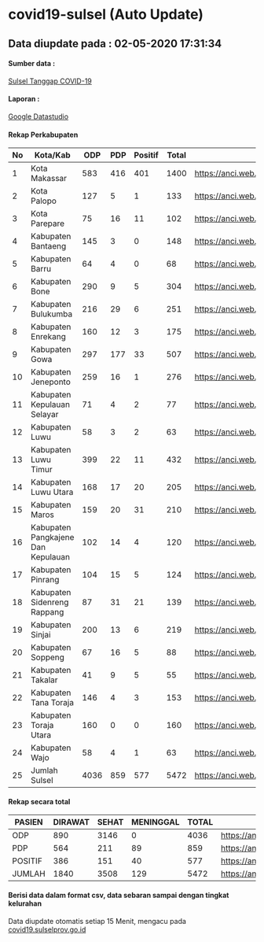 
# covid19-sulsel (Auto Update)

## Data diupdate pada : 02-05-2020 17:31:34

#### Sumber data :
[Sulsel Tanggap COVID-19](https://covid19.sulselprov.go.id)

#### Laporan :
[Google Datastudio](https://datastudio.google.com/s/jythWGc1j4w)

#### Rekap Perkabupaten 
|No|Kota/Kab|ODP|PDP|Positif|Total|Link|
| --- | --- | --- | --- | --- | --- | --- |
|1|Kota Makassar|583|416|401|1400|https://anci.web.id/cor/kota_makassar|
|2|Kota Palopo|127|5|1|133|https://anci.web.id/cor/kota_palopo|
|3|Kota Parepare|75|16|11|102|https://anci.web.id/cor/kota_parepare|
|4|Kabupaten Bantaeng|145|3|0|148|https://anci.web.id/cor/kabupaten_bantaeng|
|5|Kabupaten Barru|64|4|0|68|https://anci.web.id/cor/kabupaten_barru|
|6|Kabupaten Bone|290|9|5|304|https://anci.web.id/cor/kabupaten_bone|
|7|Kabupaten Bulukumba|216|29|6|251|https://anci.web.id/cor/kabupaten_bulukumba|
|8|Kabupaten Enrekang|160|12|3|175|https://anci.web.id/cor/kabupaten_enrekang|
|9|Kabupaten Gowa|297|177|33|507|https://anci.web.id/cor/kabupaten_gowa|
|10|Kabupaten Jeneponto|259|16|1|276|https://anci.web.id/cor/kabupaten_jeneponto|
|11|Kabupaten Kepulauan Selayar|71|4|2|77|https://anci.web.id/cor/kabupaten_kepulauan_selayar|
|12|Kabupaten Luwu|58|3|2|63|https://anci.web.id/cor/kabupaten_luwu|
|13|Kabupaten Luwu Timur|399|22|11|432|https://anci.web.id/cor/kabupaten_luwu_timur|
|14|Kabupaten Luwu Utara|168|17|20|205|https://anci.web.id/cor/kabupaten_luwu_utara|
|15|Kabupaten Maros|159|20|31|210|https://anci.web.id/cor/kabupaten_maros|
|16|Kabupaten Pangkajene Dan Kepulauan|102|14|4|120|https://anci.web.id/cor/kabupaten_pangkajene_dan_kepulauan|
|17|Kabupaten Pinrang|104|15|5|124|https://anci.web.id/cor/kabupaten_pinrang|
|18|Kabupaten Sidenreng Rappang|87|31|21|139|https://anci.web.id/cor/kabupaten_sidenreng_rappang|
|19|Kabupaten Sinjai|200|13|6|219|https://anci.web.id/cor/kabupaten_sinjai|
|20|Kabupaten Soppeng|67|16|5|88|https://anci.web.id/cor/kabupaten_soppeng|
|21|Kabupaten Takalar|41|9|5|55|https://anci.web.id/cor/kabupaten_takalar|
|22|Kabupaten Tana Toraja|146|4|3|153|https://anci.web.id/cor/kabupaten_tana_toraja|
|23|Kabupaten Toraja Utara|160|0|0|160|https://anci.web.id/cor/kabupaten_toraja_utara|
|24|Kabupaten Wajo|58|4|1|63|https://anci.web.id/cor/kabupaten_wajo|
|25|Jumlah Sulsel|4036|859|577|5472|https://anci.web.id/cor/jumlah_sulsel|

#### Rekap secara total

| PASIEN | DIRAWAT | SEHAT | MENINGGAL | TOTAL | LINK |
| ---- | -------- | ---- | ---- |  ---- | ---- |
| ODP | 890 | 3146 | 0 | 4036 | https://anci.web.id/cor/odp_detail.html |
| PDP | 564 | 211 | 89 | 859 | https://anci.web.id/cor/pdp_detail.html |
| POSITIF | 386 | 151 | 40 | 577 | https://anci.web.id/cor/positif_detail.html |
| JUMLAH | 1840 | 3508 | 129 | 5472 | https://anci.web.id/cor/jumlah_sulsel/ |

 
#### Berisi data dalam format csv, data sebaran sampai dengan tingkat kelurahan

Data diupdate otomatis setiap 15 Menit, mengacu pada [covid19.sulselprov.go.id](https://covid19.sulselprov.go.id)

